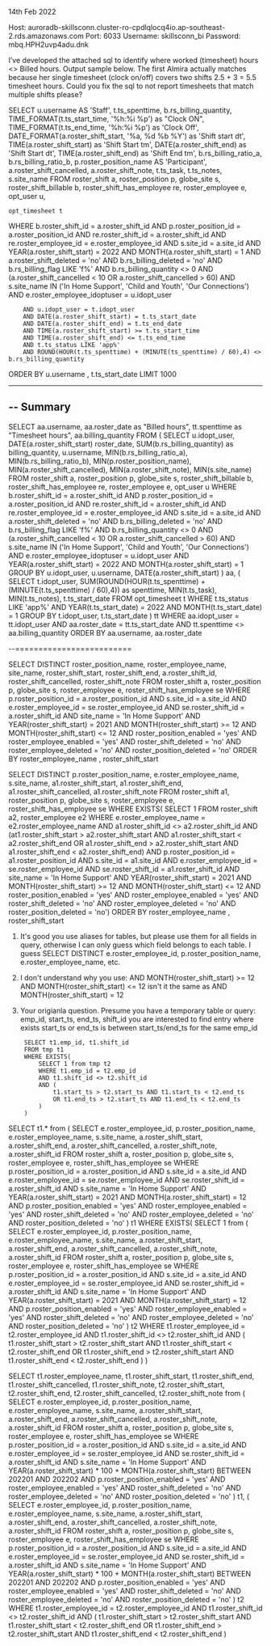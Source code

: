 14th Feb 2022

Host: auroradb-skillsconn.cluster-ro-cpdlqlocq4io.ap-southeast-2.rds.amazonaws.com
Port: 6033
Username: skillsconn_bi
Password: mbq.HPH2uvp4adu.dnk

I’ve developed the attached sql to identify where worked (timesheet) hours <> Billed hours.  Output sample below.
The first Almira actually matches because her single timesheet (clock on/off) covers two shifts 2.5 + 3 = 5.5 timesheet hours.
Could you fix the sql to not report timesheets that match multiple shifts please?

SELECT 
    u.username AS 'Staff',
    t.ts_spenttime,
    b.rs_billing_quantity,
    TIME_FORMAT(t.ts_start_time, '%h:%i %p') as "Clock ON",
    TIME_FORMAT(t.ts_end_time, '%h:%i %p') as 'Clock Off',
    DATE_FORMAT(a.roster_shift_start, '%a, %d %b %Y') as 'Shift start dt',
    TIME(a.roster_shift_start) as 'Shift Start tm',
    DATE(a.roster_shift_end) as 'Shift Start dt',
    TIME(a.roster_shift_end) as 'Shift End tm',
    b.rs_billing_ratio_a,
    b.rs_billing_ratio_b,
    p.roster_position_name AS 'Participant',
    a.roster_shift_cancelled,
    a.roster_shift_note,
    t.ts_task,
    t.ts_notes,
    s.site_name
FROM
    roster_shift a,
    roster_position p,
    globe_site s,
    roster_shift_billable b,
    roster_shift_has_employee re,
    roster_employee e,
    opt_user u,

    opt_timesheet t
WHERE
    b.roster_shift_id = a.roster_shift_id
        AND p.roster_position_id = a.roster_position_id
        AND re.roster_shift_id = a.roster_shift_id
        AND re.roster_employee_id = e.roster_employee_id
        AND s.site_id = a.site_id
        AND YEAR(a.roster_shift_start) = 2022
        AND MONTH(a.roster_shift_start) = 1
        AND a.roster_shift_deleted = 'no'
        AND b.rs_billing_deleted = 'no'
        AND b.rs_billing_flag LIKE 'f%'
        AND b.rs_billing_quantity <> 0
        AND (a.roster_shift_cancelled < 10
        OR a.roster_shift_cancelled > 60)
        AND s.site_name IN ('In Home Support', 'Child and Youth', 'Our Connections')
        AND e.roster_employee_idoptuser = u.idopt_user

        AND u.idopt_user = t.idopt_user
        AND DATE(a.roster_shift_start) = t.ts_start_date
        AND DATE(a.roster_shift_end) = t.ts_end_date
        AND TIME(a.roster_shift_start) >= t.ts_start_time
        AND TIME(a.roster_shift_end) <= t.ts_end_time
        AND t.ts_status LIKE 'app%'
        AND ROUND(HOUR(t.ts_spenttime) + (MINUTE(ts_spenttime) / 60),4) <> b.rs_billing_quantity
ORDER BY u.username , t.ts_start_date
LIMIT 1000

-------------------------
-- Summary
-------------------------
SELECT 
    aa.username,
    aa.roster_date as "Billed hours", 
    tt.spenttime as "Timesheet hours", 
    aa.billing_quantity 
FROM (
    SELECT 
        u.idopt_user,
        DATE(a.roster_shift_start) roster_date,
        SUM(b.rs_billing_quantity) as billing_quantity,
        u.username,
        MIN(b.rs_billing_ratio_a),
        MIN(b.rs_billing_ratio_b),
        MIN(p.roster_position_name),
        MIN(a.roster_shift_cancelled),
        MIN(a.roster_shift_note),
        MIN(s.site_name)
    FROM
        roster_shift a,
        roster_position p,
        globe_site s,
        roster_shift_billable b,
        roster_shift_has_employee re,
        roster_employee e,
        opt_user u
    WHERE
        b.roster_shift_id = a.roster_shift_id
            AND p.roster_position_id = a.roster_position_id
            AND re.roster_shift_id = a.roster_shift_id
            AND re.roster_employee_id = e.roster_employee_id
            AND s.site_id = a.site_id
            AND a.roster_shift_deleted = 'no'
            AND b.rs_billing_deleted = 'no'
            AND b.rs_billing_flag LIKE 'f%'
            AND b.rs_billing_quantity <> 0
            AND (a.roster_shift_cancelled < 10
            OR a.roster_shift_cancelled > 60)
            AND s.site_name IN ('In Home Support', 'Child and Youth', 'Our Connections')
            AND e.roster_employee_idoptuser = u.idopt_user
            AND YEAR(a.roster_shift_start) = 2022
            AND MONTH(a.roster_shift_start) = 1
    GROUP BY u.idopt_user,
        u.username, 
        DATE(a.roster_shift_start)
) aa,
(
    SELECT 
        t.idopt_user,
        SUM(ROUND(HOUR(t.ts_spenttime) + (MINUTE(t.ts_spenttime) / 60),4)) as spenttime,
        MIN(t.ts_task),
        MIN(t.ts_notes),
        t.ts_start_date
    FROM
        opt_timesheet t
    WHERE
        t.ts_status LIKE 'app%'
        AND YEAR(t.ts_start_date) = 2022
        AND MONTH(t.ts_start_date) = 1
    GROUP BY
        t.idopt_user,
        t.ts_start_date
) tt
WHERE 
        aa.idopt_user = tt.idopt_user
        AND aa.roster_date = tt.ts_start_date
        AND tt.spenttime <> aa.billing_quantity
ORDER BY aa.username, aa.roster_date


--=========================



SELECT DISTINCT
    roster_position_name,
    roster_employee_name,
    site_name,
    roster_shift_start,
    roster_shift_end,
    a.roster_shift_id,
    roster_shift_cancelled,
    roster_shift_note
FROM
    roster_shift a,
    roster_position p,
    globe_site s,
    roster_employee e,
    roster_shift_has_employee se
WHERE
    p.roster_position_id = a.roster_position_id
        AND s.site_id = a.site_id
        AND e.roster_employee_id = se.roster_employee_id
        AND se.roster_shift_id = a.roster_shift_id
        AND site_name = 'In Home Support'
        AND YEAR(roster_shift_start) = 2021
        AND MONTH(roster_shift_start) >= 12
        AND MONTH(roster_shift_start) <= 12
        AND roster_position_enabled = 'yes'
        AND roster_employee_enabled = 'yes'
        AND roster_shift_deleted = 'no'
        AND roster_employee_deleted = 'no'
        AND roster_position_deleted = 'no'
ORDER BY roster_employee_name , roster_shift_start


SELECT DISTINCT
    p.roster_position_name,
    e.roster_employee_name,
    s.site_name,
    a1.roster_shift_start,
    a1.roster_shift_end,
    a1.roster_shift_cancelled,
    a1.roster_shift_note
FROM
    roster_shift a1,
    roster_position p,
    globe_site s,
    roster_employee e,
    roster_shift_has_employee se
WHERE
    EXISTS( SELECT
            1
        FROM
            roster_shift a2,
roster_employee e2
        WHERE
            e.roster_employee_name = e2.roster_employee_name
                AND a1.roster_shift_id <> a2.roster_shift_id
                AND (at1.roster_shift_start > a2.roster_shift_start
                AND a1.roster_shift_start < a2.roster_shift_end
                OR a1.roster_shift_end > a2.roster_shift_start
                AND a1.roster_shift_end < a2.roster_shift_end)
                AND p.roster_position_id = a1.roster_position_id
                AND s.site_id = a1.site_id
                AND e.roster_employee_id = se.roster_employee_id
                AND se.roster_shift_id = a1.roster_shift_id
                AND site_name = 'In Home Support'
                AND YEAR(roster_shift_start) = 2021
                AND MONTH(roster_shift_start) >= 12
                AND MONTH(roster_shift_start) <= 12
                AND roster_position_enabled = 'yes'
                AND roster_employee_enabled = 'yes'
                AND roster_shift_deleted = 'no'
                AND roster_employee_deleted = 'no'
                AND roster_position_deleted = 'no')
ORDER BY roster_employee_name , roster_shift_start


1. It's good you use aliases for tables, but please use them for all fields in query, otherwise I can only guess which field belongs to each table.
I guess
SELECT DISTINCT
    e.roster_employee_id,
    p.roster_position_name,
    e.roster_employee_name,
etc.

2. I don't understand why you use:
        AND MONTH(roster_shift_start) >= 12
        AND MONTH(roster_shift_start) <= 12
    isn't it the same as
        AND MONTH(roster_shift_start) = 12

3. Your origianla question. Presume you have a temporary table or query:
        emp_id, start_ts, end_ts, shift_id
    you are interested to find entry where exists start_ts or end_ts is between start_ts/end_ts for the same emp_id

        SELECT t1.emp_id, t1.shift_id
        FROM tmp t1
        WHERE EXISTS(
            SELECT 1 from tmp t2
            WHERE t1.emp_id = t2.emp_id
            AND t1.shift_id <> t2.shift_id
            AND (
                t1.start_ts > t2.start_ts AND t1.start_ts < t2.end_ts
                OR t1.end_ts > t2.start_ts AND t1.end_ts < t2.end_ts
            )
        ) 








SELECT t1.*
from 
(
SELECT
    e.roster_employee_id,
    p.roster_position_name,
    e.roster_employee_name,
    s.site_name,
    a.roster_shift_start,
    a.roster_shift_end,
    a.roster_shift_cancelled,
    a.roster_shift_note,
    a.roster_shift_id
FROM
    roster_shift a,
    roster_position p,
    globe_site s,
    roster_employee e,
    roster_shift_has_employee se
WHERE
    p.roster_position_id = a.roster_position_id
        AND s.site_id = a.site_id
        AND e.roster_employee_id = se.roster_employee_id
        AND se.roster_shift_id = a.roster_shift_id
        AND s.site_name = 'In Home Support'
        AND YEAR(a.roster_shift_start) = 2021
        AND MONTH(a.roster_shift_start) = 12
        AND p.roster_position_enabled = 'yes'
        AND roster_employee_enabled = 'yes'
        AND roster_shift_deleted = 'no'
        AND roster_employee_deleted = 'no'
        AND roster_position_deleted = 'no'
) t1
WHERE EXISTS(
    SELECT 1 from 
(
SELECT
    e.roster_employee_id,
    p.roster_position_name,
    e.roster_employee_name,
    s.site_name,
    a.roster_shift_start,
    a.roster_shift_end,
    a.roster_shift_cancelled,
    a.roster_shift_note,
    a.roster_shift_id
FROM
    roster_shift a,
    roster_position p,
    globe_site s,
    roster_employee e,
    roster_shift_has_employee se
WHERE
    p.roster_position_id = a.roster_position_id
        AND s.site_id = a.site_id
        AND e.roster_employee_id = se.roster_employee_id
        AND se.roster_shift_id = a.roster_shift_id
        AND s.site_name = 'In Home Support'
        AND YEAR(a.roster_shift_start) = 2021
        AND MONTH(a.roster_shift_start) = 12
        AND p.roster_position_enabled = 'yes'
        AND roster_employee_enabled = 'yes'
        AND roster_shift_deleted = 'no'
        AND roster_employee_deleted = 'no'
        AND roster_position_deleted = 'no'
) t2
    WHERE t1.roster_employee_id = t2.roster_employee_id
    AND t1.roster_shift_id <> t2.roster_shift_id
    AND (
        t1.roster_shift_start > t2.roster_shift_start AND t1.roster_shift_start < t2.roster_shift_end
        OR t1.roster_shift_end > t2.roster_shift_start AND t1.roster_shift_end < t2.roster_shift_end
    )
)




SELECT t1.roster_employee_name,
t1.roster_shift_start,
t1.roster_shift_end,
t1.roster_shift_cancelled,
t1.roster_shift_note,
t2.roster_shift_start,
t2.roster_shift_end,
t2.roster_shift_cancelled,
t2.roster_shift_note
from 
(
SELECT
    e.roster_employee_id,
    p.roster_position_name,
    e.roster_employee_name,
    s.site_name,
    a.roster_shift_start,
    a.roster_shift_end,
    a.roster_shift_cancelled,
    a.roster_shift_note,
    a.roster_shift_id
FROM
    roster_shift a,
    roster_position p,
    globe_site s,
    roster_employee e,
    roster_shift_has_employee se
WHERE
    p.roster_position_id = a.roster_position_id
        AND s.site_id = a.site_id
        AND e.roster_employee_id = se.roster_employee_id
        AND se.roster_shift_id = a.roster_shift_id
        AND s.site_name = 'In Home Support'
        AND YEAR(a.roster_shift_start) * 100 + MONTH(a.roster_shift_start) BETWEEN 202201 AND 202202
        AND p.roster_position_enabled = 'yes'
        AND roster_employee_enabled = 'yes'
        AND roster_shift_deleted = 'no'
        AND roster_employee_deleted = 'no'
        AND roster_position_deleted = 'no'
) t1,
(
SELECT
    e.roster_employee_id,
    p.roster_position_name,
    e.roster_employee_name,
    s.site_name,
    a.roster_shift_start,
    a.roster_shift_end,
    a.roster_shift_cancelled,
    a.roster_shift_note,
    a.roster_shift_id
FROM
    roster_shift a,
    roster_position p,
    globe_site s,
    roster_employee e,
    roster_shift_has_employee se
WHERE
    p.roster_position_id = a.roster_position_id
        AND s.site_id = a.site_id
        AND e.roster_employee_id = se.roster_employee_id
        AND se.roster_shift_id = a.roster_shift_id
        AND s.site_name = 'In Home Support'
        AND YEAR(a.roster_shift_start) * 100 + MONTH(a.roster_shift_start) BETWEEN 202201 AND 202202
        AND p.roster_position_enabled = 'yes'
        AND roster_employee_enabled = 'yes'
        AND roster_shift_deleted = 'no'
        AND roster_employee_deleted = 'no'
        AND roster_position_deleted = 'no'
) t2
WHERE t1.roster_employee_id = t2.roster_employee_id
AND t1.roster_shift_id <> t2.roster_shift_id
AND (
	t1.roster_shift_start > t2.roster_shift_start AND t1.roster_shift_start < t2.roster_shift_end
	OR t1.roster_shift_end > t2.roster_shift_start AND t1.roster_shift_end < t2.roster_shift_end
)

